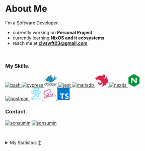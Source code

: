 # About Me

I'm a Software Developer.

- currently working on **Personal Project**
- currently learning **NixOS and it ecosystems**
- reach me at **clvswft03@gmail.com**

&nbsp;

<h3 align="left">My Skills.</h3>
<p align="left"> <a href="https://www.gnu.org/software/bash/" target="_blank" rel="noreferrer"> <img src="https://www.vectorlogo.zone/logos/gnu_bash/gnu_bash-icon.svg" alt="bash" width="40" height="40"/> </a> <a href="https://www.cypress.io" target="_blank" rel="noreferrer"> <img src="https://raw.githubusercontent.com/simple-icons/simple-icons/6e46ec1fc23b60c8fd0d2f2ff46db82e16dbd75f/icons/cypress.svg" alt="cypress" width="40" height="40"/> </a> <a href="https://www.docker.com/" target="_blank" rel="noreferrer"> <img src="https://raw.githubusercontent.com/devicons/devicon/master/icons/docker/docker-original-wordmark.svg" alt="docker" width="40" height="40"/> </a> <a href="https://jestjs.io" target="_blank" rel="noreferrer"> <img src="https://www.vectorlogo.zone/logos/jestjsio/jestjsio-icon.svg" alt="jest" width="40" height="40"/> </a> <a href="https://mariadb.org/" target="_blank" rel="noreferrer"> <img src="https://www.vectorlogo.zone/logos/mariadb/mariadb-icon.svg" alt="mariadb" width="40" height="40"/> </a> <a href="https://nestjs.com/" target="_blank" rel="noreferrer"> <img src="https://raw.githubusercontent.com/devicons/devicon/master/icons/nestjs/nestjs-plain.svg" alt="nestjs" width="40" height="40"/> </a> <a href="https://nextjs.org/" target="_blank" rel="noreferrer"> <img src="https://cdn.worldvectorlogo.com/logos/nextjs-2.svg" alt="nextjs" width="40" height="40"/> </a> <a href="https://www.nginx.com" target="_blank" rel="noreferrer"> <img src="https://raw.githubusercontent.com/devicons/devicon/master/icons/nginx/nginx-original.svg" alt="nginx" width="40" height="40"/> </a> <a href="https://postman.com" target="_blank" rel="noreferrer"> <img src="https://www.vectorlogo.zone/logos/getpostman/getpostman-icon.svg" alt="postman" width="40" height="40"/> </a> <a href="https://reactjs.org/" target="_blank" rel="noreferrer"> <img src="https://raw.githubusercontent.com/devicons/devicon/master/icons/react/react-original-wordmark.svg" alt="react" width="40" height="40"/> </a> <a href="https://sass-lang.com" target="_blank" rel="noreferrer"> <img src="https://raw.githubusercontent.com/devicons/devicon/master/icons/sass/sass-original.svg" alt="sass" width="40" height="40"/> </a> <a href="https://www.typescriptlang.org/" target="_blank" rel="noreferrer"> <img src="https://raw.githubusercontent.com/devicons/devicon/master/icons/typescript/typescript-original.svg" alt="typescript" width="40" height="40"/> </a> </p>

<h3 align="left">Contact.</h3>
<p align="left"> <a href="https://linkedin.com/in/sonsumin" target="blank"><img align="center" src="https://raw.githubusercontent.com/rahuldkjain/github-profile-readme-generator/master/src/images/icons/Social/github.svg" alt="sonsumin" height="30" width="40" /></a> <a href="https://linkedin.com/in/sonsumin" target="blank"><img align="center" src="https://raw.githubusercontent.com/rahuldkjain/github-profile-readme-generator/master/src/images/icons/Social/linked-in-alt.svg" alt="sonsumin" height="30" width="40" /></a>
</p>

&nbsp;

<details>
 <summary>My Statistics ↕️</summary>

<!--START_SECTION:waka-->
![Code Time](http://img.shields.io/badge/Code%20Time-1%2C969%20hrs%2032%20mins-blue)

![Profile Views](http://img.shields.io/badge/Profile%20Views-1-blue)

**🐱 My GitHub Data** 

> 📦 12.9 MB Used in GitHub's Storage 
 > 
> 🏆 510 Contributions in the Year 2024
 > 
> 💼 Opted to Hire
 > 
> 📜 582 Public Repositories 
 > 
> 🔑 157 Private Repositories 
 > 
**I'm a Night 🦉** 

```text
🌞 Morning                3571 commits        ██░░░░░░░░░░░░░░░░░░░░░░░   07.42 % 
🌆 Daytime                17108 commits       █████████░░░░░░░░░░░░░░░░   35.54 % 
🌃 Evening                17984 commits       █████████░░░░░░░░░░░░░░░░   37.36 % 
🌙 Night                  9471 commits        █████░░░░░░░░░░░░░░░░░░░░   19.68 % 
```
📅 **I'm Most Productive on Monday** 

```text
Monday                   8700 commits        █████░░░░░░░░░░░░░░░░░░░░   18.07 % 
Tuesday                  8325 commits        ████░░░░░░░░░░░░░░░░░░░░░   17.30 % 
Wednesday                7437 commits        ████░░░░░░░░░░░░░░░░░░░░░   15.45 % 
Thursday                 7290 commits        ████░░░░░░░░░░░░░░░░░░░░░   15.15 % 
Friday                   7273 commits        ████░░░░░░░░░░░░░░░░░░░░░   15.11 % 
Saturday                 4212 commits        ██░░░░░░░░░░░░░░░░░░░░░░░   08.75 % 
Sunday                   4897 commits        ███░░░░░░░░░░░░░░░░░░░░░░   10.17 % 
```


📊 **This Week I Spent My Time On** 

```text
🕑︎ Time Zone: Asia/Seoul

💬 Programming Languages: 
TypeScript               25 hrs 34 mins      █████████████████░░░░░░░░   66.46 % 
JavaScript               10 hrs 1 min        ███████░░░░░░░░░░░░░░░░░░   26.04 % 
JSON                     57 mins             █░░░░░░░░░░░░░░░░░░░░░░░░   02.49 % 
Prisma                   39 mins             ░░░░░░░░░░░░░░░░░░░░░░░░░   01.72 % 
Markdown                 26 mins             ░░░░░░░░░░░░░░░░░░░░░░░░░   01.13 % 

🔥 Editors: 
VS Code                  38 hrs 29 mins      █████████████████████████   100.00 % 

💻 Operating System: 
Mac                      38 hrs 29 mins      █████████████████████████   100.00 % 
```

**I Mostly Code in JavaScript** 

```text
JavaScript               30 repos            █████░░░░░░░░░░░░░░░░░░░░   20.69 % 
TypeScript               29 repos            █████░░░░░░░░░░░░░░░░░░░░   20.00 % 
Python                   28 repos            █████░░░░░░░░░░░░░░░░░░░░   19.31 % 
Nix                      7 repos             █░░░░░░░░░░░░░░░░░░░░░░░░   04.83 % 
AutoHotkey               1 repo              ░░░░░░░░░░░░░░░░░░░░░░░░░   00.69 % 
```



**Timeline**

![Lines of Code chart](https://raw.githubusercontent.com/testfailed/testfailed/main/assets/bar_graph.png)


 Last Updated on 22/11/2024 20:19:27 UTC
<!--END_SECTION:waka-->
</details>
